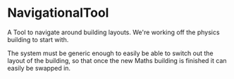 # NavigationalTool
A Tool to navigate around building layouts.
We're working off the physics building to start with.

The system must be generic enough to easily be able to switch out the layout of the building, so that once the new Maths building is finished it can easily be swapped in. 
